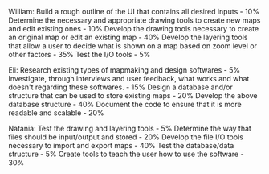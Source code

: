 William: 
Build a rough outline of the UI that contains all desired inputs - 10%
Determine the necessary and appropriate drawing tools to create new maps and edit existing ones - 10%
Develop the drawing tools necessary to create an original map or edit an existing map - 40%
Develop the layering tools that allow a user to decide what is shown on a map based on zoom level or other factors - 35%
Test the I/O tools - 5%

Eli:
Research existing types of mapmaking and design softwares - 5%
Investigate, through interviews and user feedback, what works and what doesn't regarding these softwares. - 15%
Design a database and/or structure that can be used to store existing maps - 20%
Develop the above database structure - 40%
Document the code to ensure that it is more readable and scalable - 20%

Natania:
Test the drawing and layering tools  - 5%
Determine the way that files should be input/output and stored - 20%
Develop the file I/O tools necessary to import and export maps - 40%
Test the database/data structure  - 5%
Create tools to teach the user how to use the software - 30%